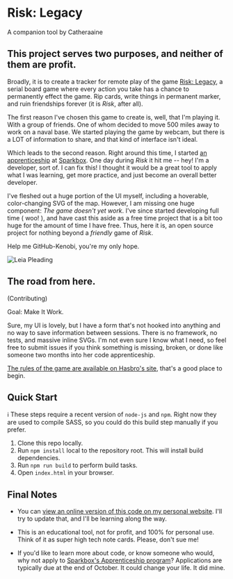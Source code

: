 # Risk: Legacy
A companion tool by Catheraaine


## This project serves two purposes, and neither of them are profit.

Broadly, it is to create a tracker for remote play of the game [Risk: Legacy](https://boardgamegeek.com/boardgame/105134/risk-legacy), a serial board game where every action you take has a chance to permanently effect the game. Rip cards, write things in permanent marker, and ruin friendships forever (it is _Risk_, after all).

The first reason I've chosen this game to create is, well, that I'm playing it. With a group of friends. One of whom decided to move 500 miles away to work on a naval base. We started playing the game by webcam, but there is a LOT of information to share, and that kind of interface isn't ideal.

Which leads to the second reason. Right around this time, I started [an apprenticeship](https://seesparkbox.com/foundry/why_we_apprentice) at [Sparkbox](https://seesparkbox.com/). One day during _Risk_ it hit me -- hey! I'm a developer, sort of. I can fix this! I thought it would be a great tool to apply what I was learning, get more practice, and just become an overall better developer.

I've fleshed out a huge portion of the UI myself, including a hoverable, color-changing SVG of the map. However, I am missing one huge component: *The game doesn't yet work*. I've since started developing full time ( woo! ), and have cast this aside as a free time project that is a bit too huge for the amount of time I have free. Thus, here it is, an open source project for nothing beyond a _friendly_ game of _Risk_.

Help me GitHub-Kenobi, you're my only hope.

![Leia Pleading](http://66.media.tumblr.com/409c1867f51a625386419af7b8d416cc/tumblr_n9srf9JBPA1rhuccro1_500.gif)

## The road from here.
(Contributing)

Goal: Make It Work.

Sure, my UI is lovely, but I have a form that's not hooked into anything and no way to save information between sessions. There is no framework, no tests, and massive inline SVGs. I'm not even sure I know what I need, so feel free to submit issues if you think something is missing, broken, or done like someone two months into her code apprenticeship.

[The rules of the game are available on Hasbro's site](http://www.hasbro.com/common/documents/dad2886d1c4311ddbd0b0800200c9a66/00D721465056900B10A16E11F8F54E7F.pdf), that's a good place to begin.

## Quick Start
:information_source: These steps require a recent version of `node-js` and `npm`. Right now they are used to compile SASS, so you could do this build step manually if you prefer.

 1. Clone this repo locally.
 2. Run `npm install` local to the repository root. This will install build dependencies.
 3. Run `npm run build` to perform build tasks.
 4. Open `index.html` in your browser.

## Final Notes
  - You can [view an online version of this code on my personal website](http://catheraaine.com/risk-legacy/index.html). I'll try to update that, and I'll be learning along the way.

  - This is an educational tool, not for profit, and 100% for personal use. Think of it as super high tech note cards. Please, don't sue me!

  - If you'd like to learn more about code, or know someone who would, why not apply to [Sparkbox's Apprenticeship program](https://seesparkbox.com/foundry/apply_for_sparkboxs_2017_dev_apprenticeship)? Applications are typically due at the end of October. It could change your life. It did mine.
